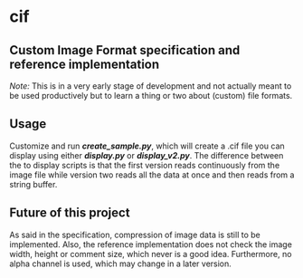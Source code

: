__cif__
=======

Custom Image Format specification and reference implementation
--------------------------------------------------------------
*Note:* This is in a very early stage of development and not actually meant to be used productively but to learn a thing or two about (custom) file formats.

Usage
-----
Customize and run __*create_sample.py*__, which will create a .cif file you can display using either __*display.py*__ or __*display_v2.py*__. The difference between the to display scripts is that the first version reads continuously from the image file while version two reads all the data at once and then reads from a string buffer.

Future of this project
----------------------
As said in the specification, compression of image data is still to be implemented. Also, the reference implementation does not check the image width, height or comment size, which never is a good idea. Furthermore, no alpha channel is used, which may change in a later version.
